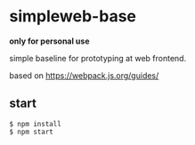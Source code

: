 # simpleweb-base

**only for personal use**

simple baseline for prototyping at web frontend.

based on https://webpack.js.org/guides/


## start

```
$ npm install
$ npm start
```
